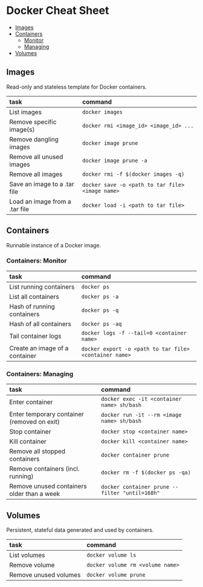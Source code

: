 Docker Cheat Sheet
===============

* [Images](#user-content-images)
* [Containers](#user-content-containers)
  * [Monitor](#user-content-containers-monitor)
  * [Managing](#user-content-containers-managing)
* [Volumes](#user-content-volumes)


## Images
Read-only and stateless template for Docker containers.


| task | command |
|:-----|:-----|
| List images | `docker images` |
| Remove specific image(s) | `docker rmi <image_id> <image_id> ...` |
| Remove dangling images | `docker image prune` |
| Remove all unused images | `docker image prune -a` |
| Remove all images | `docker rmi -f $(docker images -q)` |
| Save an image to a .tar file| `docker save -o <path to tar file> <image name>` |
| Load an image from a .tar file| `docker load -i <path to tar file>` |


## Containers
Runnable instance of a Docker image.


### Containers: Monitor

| task | command |
|:-----| :-----|
| List running containers | `docker ps` |
| List all containers | `docker ps -a` |
| Hash of running containers | `docker ps -q` |
| Hash of all containers | `docker ps -aq` |
| Tail container logs | `docker logs -f --tail=0 <container name>`|
| Create an image of a container | `docker export -o <path to tar file> <container name>`|


### Containers: Managing

| task | command |
|:-----|:-----|
| Enter container | `docker exec -it <container name> sh/bash` |
| Enter temporary container (removed on exit) | `docker run -it --rm <image name> sh/bash` |
| Stop container | `docker stop <container name>` |
| Kill container | `docker kill <container name>` |
| Remove all stopped containers | `docker container prune` |
| Remove containers (incl. running) | `docker rm -f $(docker ps -qa)` |
| Remove unused containers older than a week | `docker container prune --filter "until=168h"` |


## Volumes
Persistent, stateful data generated and used by containers.

| task | command |
|:-----|:-----|
| List volumes | `docker volume ls` |
| Remove volume | `docker volume rm <volume name>`|
| Remove unused volumes| `docker volume prune` |
